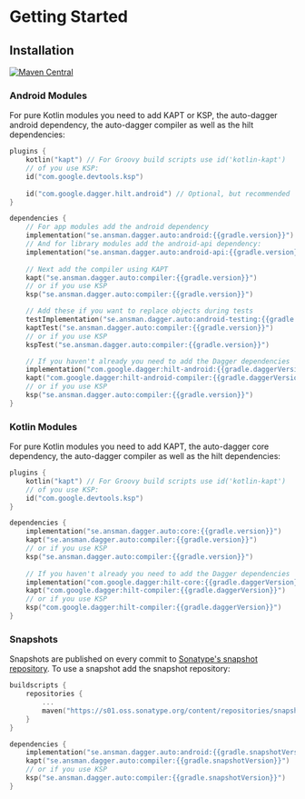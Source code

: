 # Getting Started

## Installation
[![Maven Central](https://img.shields.io/maven-central/v/se.ansman.dagger.auto/core.svg)](https://central.sonatype.com/search?smo=true&q=se.ansman.dagger.auto)

### Android Modules
For pure Kotlin modules you need to add KAPT or KSP, the auto-dagger android dependency, the 
auto-dagger compiler as well as the hilt dependencies:
```kotlin
plugins {
    kotlin("kapt") // For Groovy build scripts use id('kotlin-kapt')
    // of you use KSP:
    id("com.google.devtools.ksp")
    
    id("com.google.dagger.hilt.android") // Optional, but recommended
}

dependencies {
    // For app modules add the android dependency
    implementation("se.ansman.dagger.auto:android:{{gradle.version}}")
    // And for library modules add the android-api dependency:
    implementation("se.ansman.dagger.auto:android-api:{{gradle.version}}")
    
    // Next add the compiler using KAPT
    kapt("se.ansman.dagger.auto:compiler:{{gradle.version}}")
    // or if you use KSP
    ksp("se.ansman.dagger.auto:compiler:{{gradle.version}}")

    // Add these if you want to replace objects during tests
    testImplementation("se.ansman.dagger.auto:android-testing:{{gradle.version}}")
    kaptTest("se.ansman.dagger.auto:compiler:{{gradle.version}}")
    // or if you use KSP
    kspTest("se.ansman.dagger.auto:compiler:{{gradle.version}}")

    // If you haven't already you need to add the Dagger dependencies
    implementation("com.google.dagger:hilt-android:{{gradle.daggerVersion}}")
    kapt("com.google.dagger:hilt-android-compiler:{{gradle.daggerVersion}}")
    // or if you use KSP
    ksp("se.ansman.dagger.auto:compiler:{{gradle.version}}")
}
```

### Kotlin Modules
For pure Kotlin modules you need to add KAPT, the auto-dagger core dependency, the auto-dagger compiler as well as the
hilt dependencies:
```kotlin
plugins {
    kotlin("kapt") // For Groovy build scripts use id('kotlin-kapt')
    // of you use KSP:
    id("com.google.devtools.ksp")
}

dependencies {
    implementation("se.ansman.dagger.auto:core:{{gradle.version}}")
    kapt("se.ansman.dagger.auto:compiler:{{gradle.version}}")
    // or if you use KSP
    ksp("se.ansman.dagger.auto:compiler:{{gradle.version}}")
    
    // If you haven't already you need to add the Dagger dependencies
    implementation("com.google.dagger:hilt-core:{{gradle.daggerVersion}}")
    kapt("com.google.dagger:hilt-compiler:{{gradle.daggerVersion}}")
    // or if you use KSP
    ksp("com.google.dagger:hilt-compiler:{{gradle.daggerVersion}}")
}
```

### Snapshots
Snapshots are published on every commit to [Sonatype's snapshot repository](https://s01.oss.sonatype.org/content/repositories/snapshots/se/ansman/dagger/auto/). 
To use a snapshot add the snapshot repository:
```kotlin
buildscripts {
    repositories {
        ...
        maven("https://s01.oss.sonatype.org/content/repositories/snapshots/")
    }
}

dependencies {
    implementation("se.ansman.dagger.auto:android:{{gradle.snapshotVersion}}")
    kapt("se.ansman.dagger.auto:compiler:{{gradle.snapshotVersion}}")
    // or if you use KSP
    ksp("se.ansman.dagger.auto:compiler:{{gradle.snapshotVersion}}")
}
```
